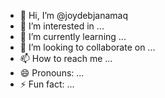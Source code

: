 - 👋 Hi, I’m @joydebjanamaq
- 👀 I’m interested in ...
- 🌱 I’m currently learning ...
- 💞️ I’m looking to collaborate on ...
- 📫 How to reach me ...
- 😄 Pronouns: ...
- ⚡ Fun fact: ...

<!---
joydebjanamaq/joydebjanamaq is a ✨ special ✨ repository because its `README.md` (this file) appears on your GitHub profile.
You can click the Preview link to take a look at your changes.
--->
